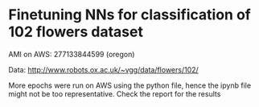 # Finetuning NNs for classification of 102 flowers dataset

AMI on AWS: 277133844599 (oregon)

Data: http://www.robots.ox.ac.uk/~vgg/data/flowers/102/

More epochs were run on AWS using the python file, hence the ipynb file might not be too representative. Check the report for the results
